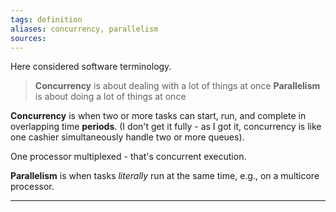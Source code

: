 ```yaml
---
tags: definition
aliases: concurrency, parallelism
sources: 
---
```


Here considered software terminology.

> **Concurrency** is about dealing with a lot of things at once
> **Parallelism** is about doing a lot of things at once

**Concurrency** is when two or more tasks can start, run, and complete in overlapping time **periods**.  (I don't get it fully - as I got it, concurrency is like one cashier simultaneously handle two or more queues).

One processor multiplexed - that's concurrent execution.

**Parallelism** is when tasks _literally_ run at the same time, e.g., on a multicore processor.

---

